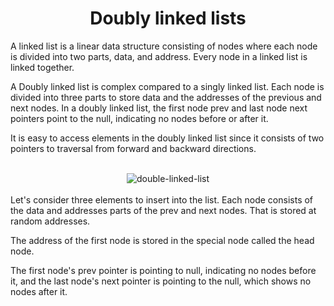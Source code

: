 <h1 align="center"> Doubly linked lists </h1>

A linked list is a linear data structure consisting of nodes where each node is divided into two parts, data, and address. Every node in a linked list is linked together. 

A Doubly linked list is complex compared to a singly linked list. Each node is divided into three parts to store data and the addresses of the previous and next nodes. In a doubly linked list, the first node prev and last node next pointers point to the null, indicating no nodes before or after it.

It is easy to access elements in the doubly linked list since it consists of two pointers to traversal from forward and backward directions.

<div align="center">
<br>
<img src="https://www.simplilearn.com/ice9/free_resources_article_thumb/Doubly_Linked_List_in_C_1.png" alt="double-linked-list" /> 
</div>
<br>
Let's consider three elements to insert into the list. Each node consists of the data and addresses parts of the prev and next nodes. That is stored at random addresses.

The address of the first node is stored in the special node called the head node. 

The first node's prev pointer is pointing to null, indicating no nodes before it, and the last node's next pointer is pointing to the null, which shows no nodes after it.

